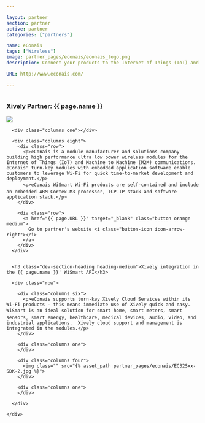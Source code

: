 ```yaml
---

layout: partner
section: partner
active: partner
categories: ["partners"]

name: eConais
tags: ["Wireless"]
image: partner_pages/econais/econais_logo.png
description: Connect your products to the Internet of Things (IoT) and provide Machine to Machine (M2M) solutions with eConais' embedded high-performance ultra low-power wireless modules, and native integration with Xively Cloud Services.

URL: http://www.econais.com/

---
```


<section class="dev-center">

  <section class="row">
    <div class="twelve columns">
      <h1 class="big-heading font-light key-message">Xively Partner: <strong>{{ page.name }}</strong></h1>
    </div>
  </section>

  <section class="row">
      <div class="columns three">
        <img src="{{ page.image | asset_path }}" />   
      </div>

      <div class="columns one"></div>

      <div class="columns eight">        
        <div class="row">
          <p>eConais is a module manufacturer and solutions company building high performance ultra low power wireless modules for the Internet of Things (IoT) and Machine to Machine (M2M) communications. eConais' turn-key modules with embedded application software enable customers to leverage Wi-Fi for quick time-to-market development and deployment.</p>
          <p>eConais WiSmart Wi-Fi products are self-contained and include an embedded ARM Cortex-M3 processor, TCP-IP stack and software application stack.</p>
        </div>

        <div class="row">
          <a href="{{ page.URL }}" target="_blank" class="button orange medium">
            Go to partner's website <i class="button-icon icon-arrow-right"></i>
          </a>
        </div>
      </div>
  </section>


  <section class="dev-center row">
    <div class="twelve columns">
      
      <h3 class="dev-section-heading heading-medium">Xively integration in the {{ page.name }}' WiSmart API</h3>

      <div class="row">

        <div class="columns six">
          <p>eConais supports turn-key Xively Cloud Services within its Wi-Fi products - this means immediate use of Xively quick and easy. WiSmart is an ideal solution for smart home, smart meters, smart sensors, smart energy, healthcare, medical devices, audio, video, and industrial applications.  Xively cloud support and management is integrated in the modules.</p>
        </div>

        <div class="columns one">
        </div>

        <div class="columns four">
          <img class="" src="{% asset_path partner_pages/econais/EC32Sxx-SDK-2.jpg %}">
        </div>

        <div class="columns one">
        </div>

      </div>

    </div>

  </section>


</section>
